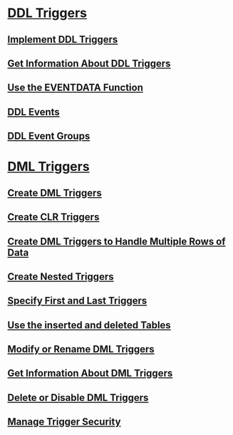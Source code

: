 # [DDL Triggers](ddl-triggers.md)
## [Implement DDL Triggers](implement-ddl-triggers.md)
## [Get Information About DDL Triggers](get-information-about-ddl-triggers.md)
## [Use the EVENTDATA Function](use-the-eventdata-function.md)
## [DDL Events](ddl-events.md)
## [DDL Event Groups](ddl-event-groups.md)
# [DML Triggers](dml-triggers.md)
## [Create DML Triggers](create-dml-triggers.md)
## [Create CLR Triggers](create-clr-triggers.md)
## [Create DML Triggers to Handle Multiple Rows of Data](create-dml-triggers-to-handle-multiple-rows-of-data.md)
## [Create Nested Triggers](create-nested-triggers.md)
## [Specify First and Last Triggers](specify-first-and-last-triggers.md)
## [Use the inserted and deleted Tables](use-the-inserted-and-deleted-tables.md)
## [Modify or Rename DML Triggers](modify-or-rename-dml-triggers.md)
## [Get Information About DML Triggers](get-information-about-dml-triggers.md)
## [Delete or Disable DML Triggers](delete-or-disable-dml-triggers.md)
## [Manage Trigger Security](manage-trigger-security.md)
